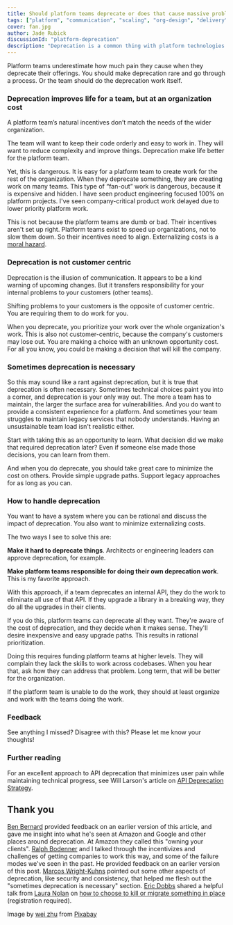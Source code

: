 ```yaml
---
title: Should platform teams deprecate or does that cause massive problems?
tags: ["platform", "communication", "scaling", "org-design", "delivery", "velocity", "platform-engineering"]
cover: fan.jpg
author: Jade Rubick
discussionId: "platform-deprecation"
description: "Deprecation is a common thing with platform technologies: libraries, APIs, and components. But it causes huge problems. This outlines the hidden costs of deprecation and suggests other ways to handle deprecation."
---
```


<re-img src="fan.jpg"></re-img>

Platform teams underestimate how much pain they cause when they deprecate their offerings. You should make deprecation rare and go through a process. Or the team should do the deprecation work itself.

### Deprecation improves life for a team, but at an organization cost

A platform team’s natural incentives don’t match the needs of the wider organization. 

The team will want to keep their code orderly and easy to work in. They will want to reduce complexity and improve things. Deprecation make life better for the platform team. 

Yet, this is dangerous. It is easy for a platform team to create work for the rest of the organization. When they deprecate something, they are creating work on many teams. This type of “fan-out” work is dangerous, because it is expensive and hidden. I have seen product engineering focused 100% on platform projects. I've seen  company-critical product work delayed due to lower priority platform work.

This is not because the platform teams are dumb or bad. Their incentives aren't set up right. Platform teams exist to speed up organizations, not to slow them down. So their incentives need to align. Externalizing costs is a [moral hazard](https://en.wikipedia.org/wiki/Moral_hazard). 

### Deprecation is not customer centric

Deprecation is the illusion of communication. It appears to be a kind warning of upcoming changes. But it transfers responsibility for your internal problems to your customers (other teams). 

Shifting problems to your customers is the opposite of customer centric. You are requiring them to do work for you. 

When you deprecate, you prioritize your work over the whole organization's work. This is also not customer-centric, because the company's customers may lose out. You are making a choice with an unknown opportunity cost. For all you know, you could be making a decision that will kill the company.

### Sometimes deprecation is necessary

So this may sound like a rant against deprecation, but it is true that deprecation is often necessary. Sometimes technical choices paint you into a corner, and deprecation is your only way out. The more a team has to maintain, the larger the surface area for vulnerabilities. And you do want to provide a consistent experience for a platform. And sometimes your team struggles to maintain legacy services that nobody understands. Having an unsustainable team load isn't realistic either.

Start with taking this as an opportunity to learn. What decision did we make that required deprecation later? Even if someone else made those decisions, you can learn from them. 

And when you do deprecate, you should take great care to minimize the cost on others. Provide simple upgrade paths. Support legacy approaches for as long as you can. 

### How to handle deprecation

You want to have a system where you can be rational and discuss the impact of deprecation. You also want to minimize externalizing costs.

The two ways I see to solve this are:

**Make it hard to deprecate things**. Architects or engineering leaders can approve deprecation, for example. 

**Make platform teams responsible for doing their own deprecation work**. This is my favorite approach. 

With this approach, if a team deprecates an internal API, they do the work to eliminate all use of that API. If they upgrade a library in a breaking way, they do all the upgrades in their clients. 

If you do this, platform teams can deprecate all they want. They're aware of the cost of deprecation, and they decide when it makes sense. They'll desire inexpensive and easy upgrade paths. This results in rational prioritization.

Doing this requires funding platform teams at higher levels. They will complain they lack the skills to work across codebases. When you hear that, ask how they can address that problem. Long term, that will be better for the organization.

If the platform team is unable to do the work, they should at least organize and work with the teams doing the work.

### Feedback

See anything I missed? Disagree with this? Please let me know your thoughts!

### Further reading

For an excellent approach to API deprecation that minimizes user pain while maintaining technical progress, see Will Larson's article on [API Deprecation Strategy](https://lethain.com/api-deprecation-strategy/).

## Thank you

[Ben Bernard](https://www.linkedin.com/in/bernardben/) provided feedback on an earlier version of this article, and gave me insight into what he's seen at Amazon and Google and other places around deprecation. At Amazon they called this "owning your clients". [Ralph Bodenner](https://www.linkedin.com/in/ralphbodenner/) and I talked through the incentivizes and challenges of getting companies to work this way, and some of the failure modes we've seen in the past. He provided feedback on an earlier version of this post. [Marcos Wright-Kuhns](https://www.linkedin.com/in/marcoswk/) pointed out some other aspects of deprecation, like security and consistency, that helped me flesh out the "sometimes deprecation is necessary" section. [Eric Dobbs](https://www.linkedin.com/in/dobbse/) shared a helpful talk from [Laura Nolan](https://www.linkedin.com/in/laura-nolan-bb7429/) on [how to choose to kill or migrate something in place](https://leaddev.com/leaddev-live/kill-it-fire-or-not-kill-it-fire) (registration required). 

Image by <a href="https://pixabay.com/users/zhuwei06191973-11952162/?utm_source=link-attribution&amp;utm_medium=referral&amp;utm_campaign=image&amp;utm_content=5409293">wei zhu</a> from <a href="https://pixabay.com/?utm_source=link-attribution&amp;utm_medium=referral&amp;utm_campaign=image&amp;utm_content=5409293">Pixabay</a>